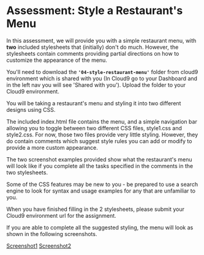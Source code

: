# Assessment: Style a Restaurant's Menu

In this assessment, we will provide you with a simple restaurant menu, with **two** included stylesheets that (initially) don't do much. However, the stylesheets contain comments providing partial directions on how to customize the appearance of the menu.

You'll need to download the **`'04-style-restaurant-menu'`** folder from cloud9 environment which is shared with you (In Cloud9 go to your Dashboard and in the left nav you will see 'Shared with you'). Upload the folder to your Cloud9 environment.

You will be taking a restaurant's menu and styling it into two different designs using CSS.

The included index.html file contains the menu, and a simple navigation bar allowing you to toggle between two different CSS files, style1.css and style2.css. For now, those two files provide very little styling. However, they do contain comments which suggest style rules you can add or modify to provide a more custom appearance.

The two screenshot examples provided show what the restaurant's menu will look like if you complete all the tasks specified in the comments in the two stylesheets.

Some of the CSS features may be new to you - be prepared to use a search engine to look for syntax and usage examples for any that are unfamiliar to you.

When you have finished filling in the 2 stylesheets, please submit your Cloud9 environment url for the assignment.

If you are able to complete all the suggested styling, the menu will look as shown in the following screenshots.

[Screenshot1](https://my.kenzie.academy/courses/30/files?preview=2243)
[Screenshot2](https://my.kenzie.academy/courses/30/files?preview=2269)


